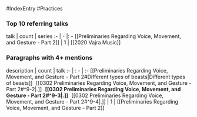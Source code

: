 #IndexEntry #Practices

### Top 10 referring talks
talk | count | series
:- | - |: -
[[Preliminaries Regarding Voice, Movement, and Gesture - Part 2]] | 1 | [[2020 Vajra Music]]

### Paragraphs with 4+ mentions
description | count | talk
:- | : - | :-
[[Preliminaries Regarding Voice, Movement, and Gesture - Part 2#Different types of beasts\|Different types of beasts]] &nbsp;&nbsp;[[0302 Preliminaries Regarding Voice, Movement, and Gesture - Part 2#^9-2\|.]] &nbsp; **[[0302 Preliminaries Regarding Voice, Movement, and Gesture - Part 2#^9-3\|.]]** &nbsp; [[0302 Preliminaries Regarding Voice, Movement, and Gesture - Part 2#^9-4\|.]] | 1 | [[Preliminaries Regarding Voice, Movement, and Gesture - Part 2]]


